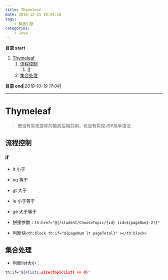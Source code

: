 ```yaml
---
title: Thymeleaf
date: 2018-12-21 10:54:18
tags: 
    - 模板引擎
categories: 
    - Java
---
```


**目录 start**
 
1. [Thymeleaf](#thymeleaf)
    1. [流程控制](#流程控制)
        1. [if](#if)
    1. [集合处理](#集合处理)

**目录 end**|_2019-10-19 17:04_|
****************************************
# Thymeleaf
> 既没有实现宣称的能前后端共用，也没有实现JSP简单语法

## 流程控制
### if
- lt 小于 
- eq 等于
- gt 大于
- le 小于等于
- ge 大于等于

- 拼接参数：`th:href="@{/student/ChooseTopic/{id} (id=${pageNum}-2)}"`
- 判断块`<th:block th:if="${pageNum lt pageTotal}" ></th:block>`


## 集合处理

- 判断list大小：
```sh
th:if="${#lists.size(topicList) == 0}"
```
